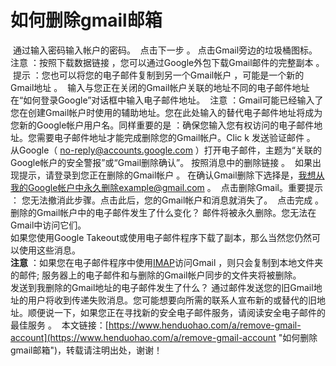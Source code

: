 # 如何删除gmail邮箱
​
通过输入密码输入帐户的密码。
​
点击下一步 。
​
点击Gmail旁边的垃圾桶图标。
​
注意 ：按照下载数据链接 ，您可以通过Google外包下载Gmail邮件的完整副本 。
​
提示 ：您也可以将您的电子邮件复制到另一个Gmail帐户 ，可能是一个新的Gmail地址 。
​
输入与您正在关闭的Gmail帐户关联的地址不同的电子邮件地址 在“如何登录Google”对话框中输入电子邮件地址。
​
注意 ：Gmail可能已经输入了您在创建Gmail帐户时使用的辅助地址。您在此处输入的替代电子邮件地址将成为您新的Google帐户用户名。
​
同样重要的是 ：确保您输入您有权访问的电子邮件地址。您需要电子邮件地址才能完成删除您的Gmail帐户。
​
Clic k 发送验证邮件 。
​
从Google（ no-reply@accounts.google.com ）打开电子邮件，主题为“关联的Google帐户的安全警报”或“Gmail删除确认”。
​
按照消息中的删除链接 。
​
如果出现提示，请登录到您正在删除的Gmail帐户 。
​
在确认Gmail删除下选择是，我想从我的Google帐户中永久删除example@gmail.com 。
​
点击删除Gmail。重要提示 ： 您无法撤消此步骤。点击此后，您的Gmail帐户和消息就消失了。
​
点击完成 。
​
删除的Gmail帐户中的电子邮件发生了什么变化？
​
邮件将被永久删除。您无法在Gmail中访问它们。
​
\
​
​
如果您使用Google Takeout或使用电子邮件程序下载了副本，那么当然您仍然可以使用这些消息。
​
\
​
​
**注意** ：如果您在电子邮件程序中使用[IMAP](https://www.henduohao.com/tag/imap "IMAP（Internet Message Access Protocol）以前称作交互邮件访问协议（Interactive Mail Access Protocol），是一个应用层协议。")访问Gmail ，则只会复制到本地文件夹的邮件; 服务器上的电子邮件和与删除的Gmail帐户同步的文件夹将被删除。
​
\
​
​
发送到我删除的Gmail地址的电子邮件发生了什么？
​
通过邮件发送您的旧Gmail地址的用户将收到传递失败消息。您可能想要向所需的联系人宣布新的或替代的旧地址。顺便说一下，如果您正在寻找新的安全电子邮件服务，请阅读安全电子邮件的最佳服务 。
​
本文链接：[https://www.henduohao.com/a/remove-gmail-account](https://www.henduohao.com/a/remove-gmail-account "如何删除gmail邮箱")，转载请注明出处，谢谢！